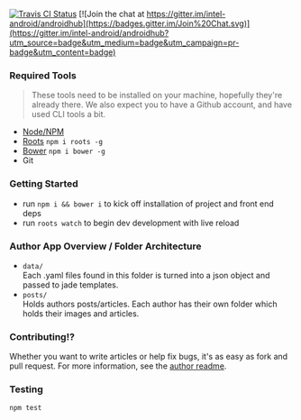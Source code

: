 [![Travis CI Status](https://travis-ci.org/intel-android/androidhub.svg?branch=master)](https://travis-ci.org/intel-android/androidhub)
[![Join the chat at https://gitter.im/intel-android/androidhub](https://badges.gitter.im/Join%20Chat.svg)](https://gitter.im/intel-android/androidhub?utm_source=badge&utm_medium=badge&utm_campaign=pr-badge&utm_content=badge)

### Required Tools
> These tools need to be installed on your machine, hopefully they're already there. We also expect you to have a Github account, and have used CLI tools a bit.

- [Node/NPM](https://nodejs.org/)
- [Roots](http://roots.cx/) `npm i roots -g`
- [Bower](http://bower.io/) `npm i bower -g`
- Git

### Getting Started
- run `npm i && bower i` to kick off installation of project and front end deps
- run `roots watch` to begin dev development with live reload

### Author App Overview / Folder Architecture
- `data/`  
Each .yaml files found in this folder is turned into a json object and passed to jade templates.
- `posts/`  
Holds authors posts/articles. Each author has their own folder which holds their images and articles.

### Contributing!?
Whether you want to write articles or help fix bugs, it's as easy as fork and pull request. For more information, see the [author readme](https://github.com/intel-android/androidhub/blob/master/authors_readme.md).

### Testing
`npm test`
